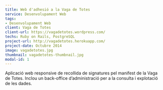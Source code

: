 ```yaml
---
title: Web d'adhesió a la Vaga de Totes
service: Desenvolupament Web
tags:
- Desenvolupament Web
client: Vaga de Totes
client-url: https://vagadetotes.wordpress.com/
techs: Ruby on Rails, PostgreSQL
project-url: http://vagadetotes.herokuapp.com/
project-date: Octubre 2014
image: vagadetotes.jpg
thumbnail: vagadetotes-thumbnail.jpg
modal-id: 1
---
```

Aplicació web responsive de recollida de signatures pel manifest de la Vaga de Totes. Inclou un back-office d’administració per a la consulta i explotació de les dades.
